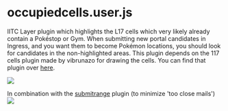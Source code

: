 # occupiedcells.user.js

IITC Layer plugin which highlights the L17 cells which very likely already contain a Pokéstop or Gym.
When submitting new portal candidates in Ingress, and you want them to become Pokémon locations, you should look for candidates in the non-highlighted areas.
This plugin depends on the 117 cells plugin made by vibrunazo for drawing the cells. You can find that plugin over <a href="https://raw.githubusercontent.com/vibrunazo/l17cells/master/l17cells.user.js">here</a>.

<img src="https://github.com/Wintervorst/iitc/raw/master/plugins/occupiedcells/assets/occupiedcell1.png" />

In combination with the <a href="https://github.com/Wintervorst/iitc/raw/master/plugins/occupiedcells">submitrange</a> plugin (to minimize 'too close mails')<br/>
<img src="https://github.com/Wintervorst/iitc/raw/master/plugins/occupiedcells/assets/occupiedcellwithsubmitrange1.png" />
